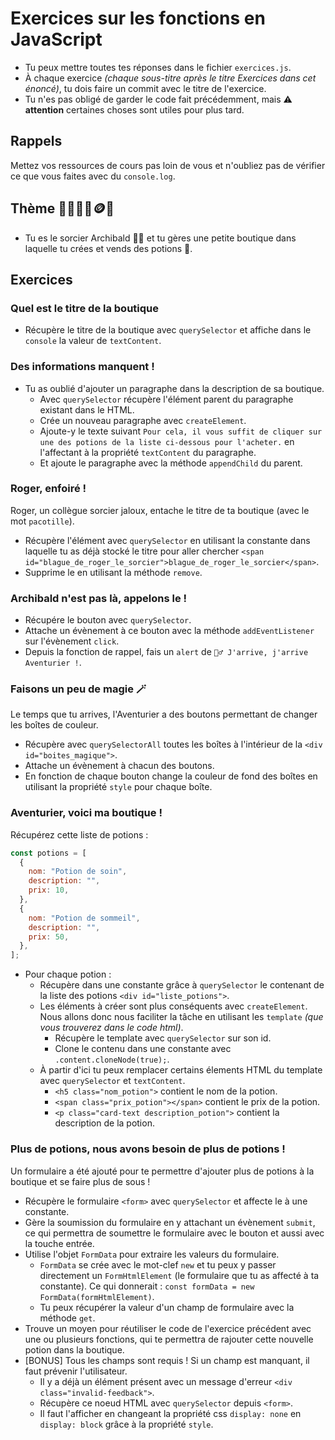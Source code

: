 # Exercices sur les fonctions en JavaScript

- Tu peux mettre toutes tes réponses dans le fichier `exercices.js`.
- À chaque exercice _(chaque sous-titre après le titre Exercices dans cet énoncé)_, tu dois faire un commit avec le titre de l'exercice.
- Tu n'es pas obligé de garder le code fait précédemment, mais ⚠️ **attention** certaines choses sont utiles pour plus tard.

## Rappels

Mettez vos ressources de cours pas loin de vous et n'oubliez pas de vérifier ce que vous faites avec du `console.log`.

## Thème 🔮🧙‍♂️🧪🪙🍄

- Tu es le sorcier Archibald 🧙‍♂️ et tu gères une petite boutique dans laquelle tu crées et vends des potions 🧪.

## Exercices

### Quel est le titre de la boutique

- Récupère le titre de la boutique avec `querySelector` et affiche dans le `console` la valeur de `textContent`.

### Des informations manquent !

- Tu as oublié d'ajouter un paragraphe dans la description de sa boutique.
  - Avec `querySelector` récupère l'élément parent du paragraphe existant dans le HTML.
  - Crée un nouveau paragraphe avec `createElement`.
  - Ajoute-y le texte suivant `Pour cela, il vous suffit de cliquer sur une des potions de la liste ci-dessous pour l'acheter.` en l'affectant à la propriété `textContent` du paragraphe.
  - Et ajoute le paragraphe avec la méthode `appendChild` du parent.

### Roger, enfoiré !

Roger, un collègue sorcier jaloux, entache le titre de ta boutique (avec le mot `pacotille`).

- Récupère l'élément avec `querySelector` en utilisant la constante dans laquelle tu as déjà stocké le titre pour aller chercher `<span id="blague_de_roger_le_sorcier">blague_de_roger_le_sorcier</span>`.
- Supprime le en utilisant la méthode `remove`.

### Archibald n'est pas là, appelons le !

- Récupére le bouton avec `querySelector`.
- Attache un évènement à ce bouton avec la méthode `addEventListener` sur l'évènement `click`.
- Depuis la fonction de rappel, fais un `alert` de `🧙‍♂️ J'arrive, j'arrive Aventurier !`.

### Faisons un peu de magie 🪄

Le temps que tu arrives, l'Aventurier a des boutons permettant de changer les boîtes de couleur.

- Récupère avec `querySelectorAll` toutes les boîtes à l'intérieur de la `<div id="boites_magique">`.
- Attache un évènement à chacun des boutons.
- En fonction de chaque bouton change la couleur de fond des boîtes en utilisant la propriété `style` pour chaque boîte.

### Aventurier, voici ma boutique !

Récupérez cette liste de potions :

```js
const potions = [
  {
    nom: "Potion de soin",
    description: "",
    prix: 10,
  },
  {
    nom: "Potion de sommeil",
    description: "",
    prix: 50,
  },
];
```

- Pour chaque potion :
  - Récupère dans une constante grâce à `querySelector` le contenant de la liste des potions `<div id="liste_potions">`.
  - Les éléments à créer sont plus conséquents avec `createElement`. Nous allons donc nous faciliter la tâche en utilisant les `template` _(que vous trouverez dans le code html)_.
    - Récupère le template avec `querySelector` sur son id.
    - Clone le contenu dans une constante avec `.content.cloneNode(true);`.
  - À partir d'ici tu peux remplacer certains élements HTML du template avec `querySelector` et `textContent`.
    - `<h5 class="nom_potion">` contient le nom de la potion.
    - `<span class="prix_potion"></span>` contient le prix de la potion.
    - `<p class="card-text description_potion">` contient la description de la potion.

### Plus de potions, nous avons besoin de plus de potions !

Un formulaire a été ajouté pour te permettre d'ajouter plus de potions à la boutique et se faire plus de sous !

- Récupère le formulaire `<form>` avec `querySelector` et affecte le à une constante.
- Gère la soumission du formulaire en y attachant un évènement `submit`, ce qui permettra de soumettre le formulaire avec le bouton et aussi avec la touche entrée.
- Utilise l'objet `FormData` pour extraire les valeurs du formulaire.
  - `FormData` se crée avec le mot-clef `new` et tu peux y passer directement un `FormHtmlElement` (le formulaire que tu as affecté à ta constante). Ce qui donnerait : `const formData = new FormData(formHtmlElement)`.
  - Tu peux récupérer la valeur d'un champ de formulaire avec la méthode `get`.
- Trouve un moyen pour réutiliser le code de l'exercice précédent avec une ou plusieurs fonctions, qui te permettra de rajouter cette nouvelle potion dans la boutique.
- [BONUS] Tous les champs sont requis ! Si un champ est manquant, il faut prévenir l'utilisateur.
  - Il y a déjà un élément présent avec un message d'erreur `<div class="invalid-feedback">`.
  - Récupère ce noeud HTML avec `querySelector` depuis `<form>`.
  - Il faut l'afficher en changeant la propriété css `display: none` en `display: block` grâce à la propriété `style`.
